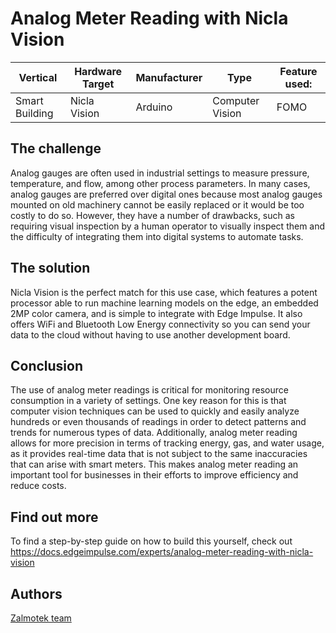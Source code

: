 ﻿
# Analog Meter Reading with Nicla Vision

Vertical | Hardware Target | Manufacturer | Type | Feature used:
----------|-------|-------------|-----------------|-
Smart Building | Nicla Vision|Arduino|Computer Vision|FOMO

## The challenge

Analog gauges are often used in industrial settings to measure pressure, temperature, and flow, among other process parameters. In many cases, analog gauges are preferred over digital ones because most analog gauges mounted on old machinery cannot be easily replaced or it would be too costly to do so. However, they have a number of drawbacks, such as requiring visual inspection by a human operator to visually inspect them and the difficulty of integrating them into digital systems to automate tasks.

## The solution
Nicla Vision is the perfect match for this use case, which features a potent processor able to run machine learning models on the edge, an embedded 2MP color camera, and is simple to integrate with Edge Impulse. It also offers WiFi and Bluetooth Low Energy connectivity so you can send your data to the cloud without having to use another development board.


## Conclusion

The use of analog meter readings is critical for monitoring resource consumption in a variety of settings. One key reason for this is that computer vision techniques can be used to quickly and easily analyze hundreds or even thousands of readings in order to detect patterns and trends for numerous types of data. Additionally, analog meter reading allows for more precision in terms of tracking energy, gas, and water usage, as it provides real-time data that is not subject to the same inaccuracies that can arise with smart meters. This makes analog meter reading an important tool for businesses in their efforts to improve efficiency and reduce costs.

## Find out more
To find a step-by-step guide on how to build this yourself, check out https://docs.edgeimpulse.com/experts/analog-meter-reading-with-nicla-vision
## Authors
   [Zalmotek team](https://zalmotek.com/)


